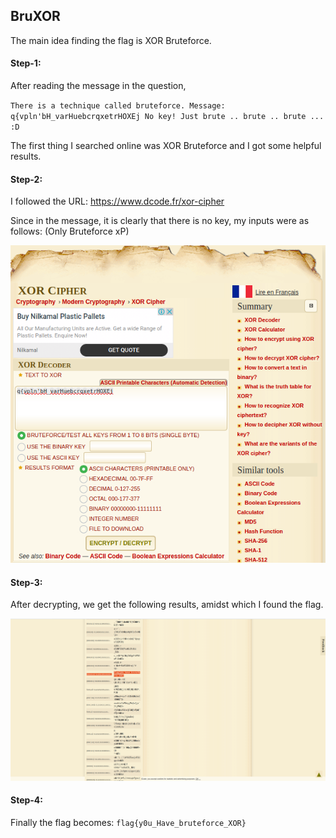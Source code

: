 ## BruXOR
The main idea finding the flag is XOR Bruteforce.

#### Step-1:
After reading the message in the question,

`There is a technique called bruteforce. Message: q{vpln'bH_varHuebcrqxetrHOXEj No key! Just brute .. brute .. brute ... :D`


The first thing I searched online was XOR Bruteforce and I got some helpful results.

#### Step-2:
I followed the URL:  https://www.dcode.fr/xor-cipher

Since in the message, it is clearly that there is no key, my inputs were as follows: (Only Bruteforce xP)

<img src="Input.png">

#### Step-3:
After decrypting, we get the following results, amidst which I found the flag.

<img src="Flag.png">

#### Step-4:
Finally the flag becomes:
`flag{y0u_Have_bruteforce_XOR}`
